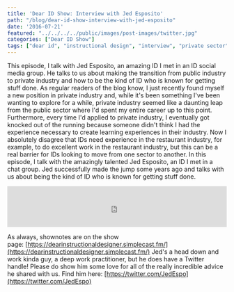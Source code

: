 ```yaml
---
title: 'Dear ID Show: Interview with Jed Esposito'
path: "/blog/dear-id-show-interview-with-jed-esposito"
date: '2016-07-21'
featured: "../../../../public/images/post-images/twitter.jpg"
categories: ["Dear ID Show"]
tags: ["dear id", "instructional design", "interview", "private sector", "public sector"]
---
```


This episode, I talk with Jed Esposito, an amazing ID I met in an ID social media group. He talks to us about making the transition from public industry to private industry and how to be the kind of ID who is known for getting stuff done. As regular readers of the blog know, I just recently found myself a new position in private industry and, while it's been something I've been wanting to explore for a while, private industry seemed like a daunting leap from the public sector where I'd spent my entire career up to this point. Furthermore, every time I'd applied to private industry, I eventually got knocked out of the running because someone didn't think I had the experience necessary to create learning experiences in their industry. Now I absolutely disagree that IDs need experience in the restaurant industry, for example, to do excellent work in the restaurant industry, but this can be a real barrier for IDs looking to move from one sector to another. In this episode, I talk with the amazingly talented Jed Esposito, an ID I met in a chat group. Jed successfully made the jump some years ago and talks with us about being the kind of ID who is known for getting stuff done.

<iframe src="https://simplecast.com/e/38369?style=medium-light" width="100%" height="94px" frameborder="0" scrolling="no" seamless=""></iframe>

As always, shownotes are on the show page: [https://dearinstructionaldesigner.simplecast.fm/](https://dearinstructionaldesigner.simplecast.fm/) Jed's a head down and work kinda guy, a deep work practitioner, but he does have a Twitter handle! Please do show him some love for all of the really incredible advice he shared with us. Find him here: [https://twitter.com/JedEspo](https://twitter.com/JedEspo)

